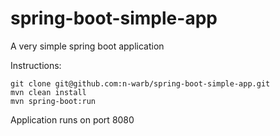 # spring-boot-simple-app
A very simple spring boot application

Instructions:
```
git clone git@github.com:n-warb/spring-boot-simple-app.git
mvn clean install
mvn spring-boot:run
```

Application runs on port 8080

